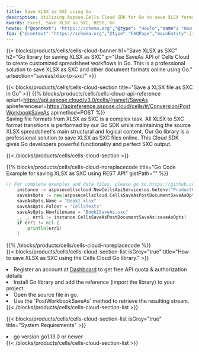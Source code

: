 ```yaml
---
title: Save XLSX as SXC using Go 
description: Utilizing Aspose.Cells Cloud SDK for Go to save XLSX format file as SXC format file. 
kwords: Excel, Save XLSX as SXC, REST, Go
howto: {"@context": "https://schema.org","@type": "HowTo","name": "How to save XLSX as SXC using the Cells Cloud Go library.","description": "How to save XLSX as SXC using the Cells Cloud Go library.","image": {"@type": "ImageObject"},"url": "/go/saveas/xlsx-to-sxc/","step": [{ "@type": "HowToStep","name": "How to save XLSX as SXC using the Cells Cloud Go library. step 1", "image": {"@type": "ImageObject",},"url": "/go/saveas/xlsx-to-sxc/","text": "Register an account at <a href='https://dashboard.aspose.cloud/'>Dashboard</a> to get free API quota & authorization details",},{ "@type": "HowToStep","name": "How to save XLSX as SXC using the Cells Cloud Go library. step 1", "image": {"@type": "ImageObject",},"url": "/go/saveas/xlsx-to-sxc/","text": "Install Go library and add the reference (import the library) to your project.",},{ "@type": "HowToStep","name": "How to save XLSX as SXC using the Cells Cloud Go library. step 1", "image": {"@type": "ImageObject",},"url": "/go/saveas/xlsx-to-sxc/","text": "Open the source file in go.",},{ "@type": "HowToStep","name": "How to save XLSX as SXC using the Cells Cloud Go library. step 1", "image": {"@type": "ImageObject",},"url": "/go/saveas/xlsx-to-sxc/","text": "Use the `PostWorkbookSaveAs` method to retrieve the resulting stream.",}, ],"supply": {"@type": "HowToSupply","name": "document"},"tool": [{"@type": "HowToTool","name": "Goland, Visual Studio Code, Eclipse"},{"@type": "HowToTool","name": "Aspose Cells"}],"totalTime": "PT6M"}
fqa: {"@context":"https://schema.org","@type":"FAQPage","mainEntity":[{"@type":"Question","name":"Why save file as other formats file in C# using REST API?","acceptedAnswer":{"@type":"Answer","text":"Documents are encoded in many ways, and some files may be incompatible with the software you use. To open and read such files, just save them as appropriate file formats.<br/><ol><li>Install .NET SDK and add the reference (import the library) to your project.</li><li>Open the source file in C# using REST API.</li><li>Call the PostWorkbookSaveAsRequest() method, passing an output filename with required extension.</li><li>Get the result of save as a separate file.</li></ol>"}},{"@type":"Question","name":"What file formats can I save as with your C# library?","acceptedAnswer":{"@type":"Answer","text":"We support a variety of file formats for conversion using .NET library, including XLSX, Excel, xls , PDF, CSV, HTML, Markdown, XML, PNG, JPG, TIFF, Json, TXT and many more."}},{"@type":"Question","name":"What is the maximum allowed file size for conversion using this .NET library?","acceptedAnswer":{"@type":"Answer","text":"There are no file size limits for format conversions using .NET library."}}]}
---
```



{{< blocks/products/cells/cells-cloud-banner h1="Save XLSX as SXC" h2="Go library for saving XLSX as SXC" p="Use SaveAs API of Cells Cloud to create customized spreadsheet workflows in Go. This is a professional solution to save XLSX as SXC and other document formats online using Go." urlsection="saveas/xlsx-to-sxc/" >}}

{{< blocks/products/cells/cells-cloud-section  title="Save a XLSX file as SXC in Go" >}}
{{% blocks/products/cells/cells-cloud-api-reference  apiurl=https://api.aspose.cloud/v3.0/cells/{name}/SaveAs  apireferenceurl=https://apireference.aspose.cloud/cells/#/Conversion/PostWorkbookSaveAs  apimethod=POST %}}
<br/>
Saving file formats from XLSX as SXC is a complex task. All XLSX to SXC format transitions is performed by our Go SDK while maintaining the source XLSX spreadsheet's main structural and logical content. Our Go library is a professional solution to save XLSX as SXC files online. This Cloud SDK gives Go developers powerful functionality and perfect SXC output.

{{< /blocks/products/cells/cells-cloud-section >}}

{{% blocks/products/cells/cells-cloud-noreplacecode title="Go Code Example for saving XLSX as SXC using REST API" gistPath="" %}}
  
```go
// For complete examples and data files, please go to https://github.com/aspose-cells-cloud/aspose-cells-cloud-go/
    instance := asposecellscloud.NewCellsApiService(os.Getenv("ProductClientId"), os.Getenv("ProductClientSecret"))
    saveAsOpts := new(asposecellscloud.CellsSaveAsPostDocumentSaveAsOpts)
    saveAsOpts.Name = "Book1.xlsx"
    saveAsOpts.Folder = "CellsTests"
    saveAsOpts.Newfilename = "Book1SaveAs.sxc"
    _, _, err1 := instance.CellsSaveAsPostDocumentSaveAs(saveAsOpts)
    if err1 != nil {
	    println(err1)
    }
```
  
{{% /blocks/products/cells/cells-cloud-noreplacecode  %}}
<br/>
{{< blocks/products/cells/cells-cloud-section-list isGrey="true"  title="How to save XLSX as SXC using the Cells Cloud Go library." >}}
<li>Register an account at <a href="https://dashboard.aspose.cloud/">Dashboard</a> to get free API quota & authorization details</li>
<li>Install Go library and add the reference (import the library) to your project.</li>
<li>Open the source file in go.</li>
<li>Use the `PostWorkbookSaveAs` method to retrieve the resulting stream.</li>
{{< /blocks/products/cells/cells-cloud-section-list >}}

{{< blocks/products/cells/cells-cloud-section-list isGrey="true"  title="System Requirements" >}}
<li>go version go1.13.0 or newer</li>
{{< /blocks/products/cells/cells-cloud-section-list >}}
